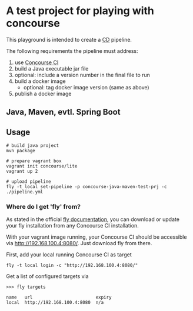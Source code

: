 
# A test project for playing with concourse

This playground is intended to create a [CD](http://guide.agilealliance.org/guide/cd.html) pipeline.

The following requirements the pipeline must address:

1. use [Concourse CI](https://concourse-ci.org/)
2. build a Java executable jar file
3. optional: include a version number in the final file to run
4. build a docker image
   * optional: tag docker image version (same as above)
5. publish a docker image

## Java, Maven, evtl. Spring Boot

## Usage

```
# build java project
mvn package

# prepare vagrant box
vagrant init concourse/lite
vagrant up 2

# upload pipeline
fly -t local set-pipeline -p concourse-java-maven-test-prj -c ./pipeline.yml
```

### Where do I get 'fly' from?

As stated in the official [fly documentation](https://concourse-ci.org/fly.html),
you can download or update your fly installation from any Concourse CI installation.

With your vagrant image running, your Concourse CI should be accessible via http://192.168.100.4:8080/.
Just download fly from there.

First, add your local running Concourse CI as target
```
fly -t local login -c "http://192.168.100.4:8080/"
```


Get a list of configured targets via
```
>>> fly targets

name   url                        expiry
local  http://192.168.100.4:8080  n/a
```
